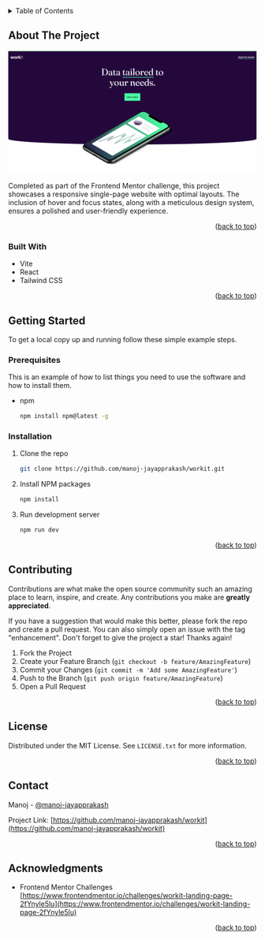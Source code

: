 <!-- TABLE OF CONTENTS -->
<details>
  <summary>Table of Contents</summary>
  <ol>
    <li>
      <a href="#about-the-project">About The Project</a>
      <ul>
        <li><a href="#built-with">Built With</a></li>
      </ul>
    </li>
    <li>
      <a href="#getting-started">Getting Started</a>
      <ul>
        <li><a href="#prerequisites">Prerequisites</a></li>
        <li><a href="#installation">Installation</a></li>
      </ul>
    </li>
    <li><a href="#contributing">Contributing</a></li>
    <li><a href="#license">License</a></li>
    <li><a href="#contact">Contact</a></li>
    <li><a href="#acknowledgments">Acknowledgments</a></li>
  </ol>
</details>

<!-- ABOUT THE PROJECT -->

## About The Project

[![Product Name Screen Shot][product-screenshot]](https://workit-psi-ten.vercel.app/)

Completed as part of the Frontend Mentor challenge, this project showcases a responsive single-page website with optimal layouts. The inclusion of hover and focus states, along with a meticulous design system, ensures a polished and user-friendly experience.

<p align="right">(<a href="#readme-top">back to top</a>)</p>

### Built With

- Vite
- React
- Tailwind CSS

<p align="right">(<a href="#readme-top">back to top</a>)</p>

<!-- GETTING STARTED -->

## Getting Started

To get a local copy up and running follow these simple example steps.

### Prerequisites

This is an example of how to list things you need to use the software and how to install them.

- npm
  ```sh
  npm install npm@latest -g
  ```

### Installation

1. Clone the repo
   ```sh
   git clone https://github.com/manoj-jayapprakash/workit.git
   ```
2. Install NPM packages
   ```sh
   npm install
   ```
3. Run development server
   ```sh
   npm run dev
   ```

<p align="right">(<a href="#readme-top">back to top</a>)</p>

<!-- CONTRIBUTING -->

## Contributing

Contributions are what make the open source community such an amazing place to learn, inspire, and create. Any contributions you make are **greatly appreciated**.

If you have a suggestion that would make this better, please fork the repo and create a pull request. You can also simply open an issue with the tag "enhancement".
Don't forget to give the project a star! Thanks again!

1. Fork the Project
2. Create your Feature Branch (`git checkout -b feature/AmazingFeature`)
3. Commit your Changes (`git commit -m 'Add some AmazingFeature'`)
4. Push to the Branch (`git push origin feature/AmazingFeature`)
5. Open a Pull Request

<p align="right">(<a href="#readme-top">back to top</a>)</p>

<!-- LICENSE -->

## License

Distributed under the MIT License. See `LICENSE.txt` for more information.

<p align="right">(<a href="#readme-top">back to top</a>)</p>

<!-- CONTACT -->

## Contact

Manoj - [@manoj-jayapprakash](https://linkedin.com/in/manoj-jayapprakash/)

Project Link: [https://github.com/manoj-jayapprakash/workit](https://github.com/manoj-jayapprakash/workit)

<p align="right">(<a href="#readme-top">back to top</a>)</p>

<!-- ACKNOWLEDGMENTS -->

## Acknowledgments

- Frontend Mentor Challenges [https://www.frontendmentor.io/challenges/workit-landing-page-2fYnyle5lu](https://www.frontendmentor.io/challenges/workit-landing-page-2fYnyle5lu)

<p align="right">(<a href="#readme-top">back to top</a>)</p>

<!-- MARKDOWN LINKS & IMAGES -->
<!-- https://www.markdownguide.org/basic-syntax/#reference-style-links -->

[product-screenshot]: image.png
